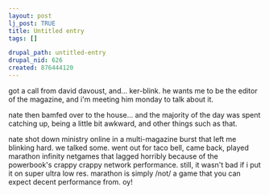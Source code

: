 ```yaml
--- 
layout: post
lj_post: TRUE
title: Untitled entry
tags: []

drupal_path: untitled-entry
drupal_nid: 626
created: 876444120
---
```

got a call from david davoust, and... ker-blink. he wants me to be the editor of the magazine, and i'm meeting him monday to talk about it.

nate then bamfed over to the house... and the majority of the day was spent catching up, being a little bit awkward, and other things such as that.

nate shot down ministry online in a multi-magazine burst that left me blinking hard. we talked some. went out for taco bell, came back, played marathon infinity netgames that lagged horribly because of the powerbook's crappy crappy network performance. still, it wasn't bad if i put it on super ultra low res. marathon is simply /not/ a game that you can expect decent performance from. oy!
